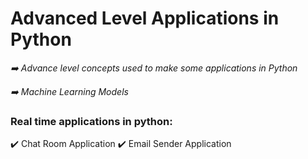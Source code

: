 # Advanced Level Applications in Python #

*➡️ Advance level concepts used to make some applications in Python*

*➡️ Machine Learning Models*

### Real time applications in python:
✔️ Chat Room Application
✔️ Email Sender Application
